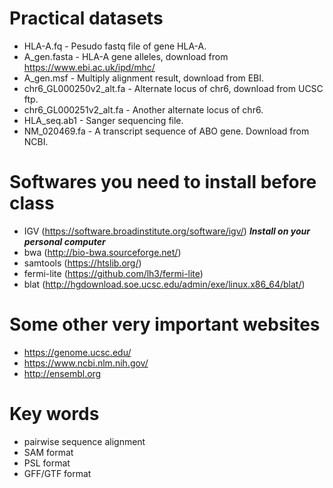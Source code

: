 # Practical datasets 
* HLA-A.fq - Pesudo fastq file of gene HLA-A.
* A_gen.fasta - HLA-A gene alleles, download from https://www.ebi.ac.uk/ipd/mhc/
* A_gen.msf - Multiply alignment result, download from EBI.
* chr6_GL000250v2_alt.fa - Alternate locus of chr6, download from UCSC ftp.
* chr6_GL000251v2_alt.fa - Another alternate locus of chr6.
* HLA_seq.ab1 - Sanger sequencing file.
* NM_020469.fa - A transcript sequence of ABO gene. Download from NCBI.


# Softwares you need to install before class
* IGV (https://software.broadinstitute.org/software/igv/) ***Install on your personal computer***
* bwa (http://bio-bwa.sourceforge.net/) 
* samtools (https://htslib.org/)
* fermi-lite (https://github.com/lh3/fermi-lite)
* blat (http://hgdownload.soe.ucsc.edu/admin/exe/linux.x86_64/blat/)

# Some other very important websites
* https://genome.ucsc.edu/
* https://www.ncbi.nlm.nih.gov/
* http://ensembl.org

# Key words
* pairwise sequence alignment
* SAM format
* PSL format
* GFF/GTF format
